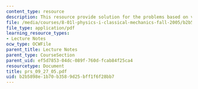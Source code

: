 ```yaml
---
content_type: resource
description: This resource provide solution for the problems based on velocity.
file: /media/courses/8-01l-physics-i-classical-mechanics-fall-2005/b2b5898e1b70b3589d25bff1f6f28bb7_prs_09_27_05.pdf
file_type: application/pdf
learning_resource_types:
- Lecture Notes
ocw_type: OCWFile
parent_title: Lecture Notes
parent_type: CourseSection
parent_uid: ef5d7853-04dc-089f-760d-fcab84f25ca4
resourcetype: Document
title: prs_09_27_05.pdf
uid: b2b5898e-1b70-b358-9d25-bff1f6f28bb7
---
```


